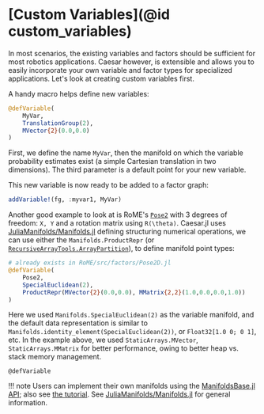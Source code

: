 # [Custom Variables](@id custom_variables)

In most scenarios, the existing variables and factors should be sufficient for most robotics applications. Caesar however, is extensible and allows you to easily incorporate your own variable and factor types for specialized applications.  Let's look at creating custom variables first.

A handy macro helps define new variables:
```julia
@defVariable(
    MyVar,
    TranslationGroup(2),
    MVector{2}(0.0,0.0)
)
```

First, we define the name `MyVar`, then the manifold on which the variable probability estimates exist (a simple Cartesian translation in two dimensions).  The third parameter is a default point for your new variable.

This new variable is now ready to be added to a factor graph:
```julia
addVariable!(fg, :myvar1, MyVar)
```

Another good example to look at is RoME's [`Pose2`](@ref) with 3 degrees of freedom: ``X, Y`` and a rotation matrix using ``R(\theta)``.  Caesar.jl uses [JuliaManifolds/Manifolds.jl](https://github.com/JuliaManifolds/Manifolds.jl) defining structuring numerical operations, we can use either the `Manifolds.ProductRepr` (or [`RecursiveArrayTools.ArrayPartition`](https://github.com/SciML/RecursiveArrayTools.jl)), to define manifold point types:
```julia
# already exists in RoME/src/factors/Pose2D.jl
@defVariable(
    Pose2,
    SpecialEuclidean(2),
    ProductRepr(MVector{2}(0.0,0.0), MMatrix{2,2}(1.0,0.0,0.0,1.0))
)
```

Here we used `Manifolds.SpecialEuclidean(2)` as the variable manifold, and the default data representation is similar to `Manifolds.identity_element(SpecialEuclidean(2))`, or `Float32[1.0 0; 0 1]`, etc.  In the example above, we used `StaticArrays.MVector`, `StaticArrays.MMatrix` for better performance, owing to better heap vs. stack memory management.
```@docs
@defVariable
```

!!! note
    Users can implement their own manifolds using the [ManifoldsBase.jl API](https://juliamanifolds.github.io/Manifolds.jl/latest/interface.html); also see [the tutorial](https://juliamanifolds.github.io/Manifolds.jl/stable/examples/manifold.html#manifold-tutorial).  See [JuliaManifolds/Manifolds.jl](https://github.com/JuliaManifolds/Manifolds.jl) for general information.
